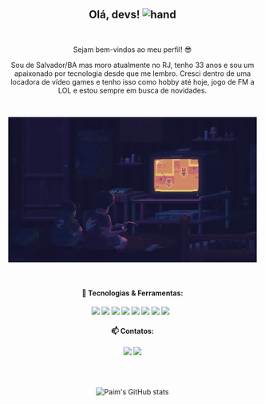<div align="center">

## Olá, devs! ![hand](https://github.com/cinthia-queiroz/cinthia-queiroz/blob/main/hand.gif)
&nbsp;


Sejam bem-vindos ao meu perfil! :sunglasses:

Sou de Salvador/BA mas moro atualmente no RJ, tenho 33 anos e sou um apaixonado por tecnologia desde que me lembro. Cresci dentro de uma locadora de vídeo games e tenho isso como hobby até hoje, jogo de FM a LOL e estou sempre em busca de novidades.

&nbsp;


![old game](https://github.com/paim-victor/paim-victor/blob/main/video-games-retro.gif)

&nbsp;

#### :hammer: Tecnologias & Ferramentas:

<img width="40px" src="https://cdn.jsdelivr.net/gh/devicons/devicon/icons/html5/html5-plain-wordmark.svg" /> <img width="40px" src="https://cdn.jsdelivr.net/gh/devicons/devicon/icons/css3/css3-plain-wordmark.svg" /> <img width="40px" src="https://cdn.jsdelivr.net/gh/devicons/devicon/icons/javascript/javascript-plain.svg" /> <img width="40px" src="https://cdn.jsdelivr.net/gh/devicons/devicon/icons/react/react-original.svg" /> <img width="40px" src="https://cdn.jsdelivr.net/gh/devicons/devicon/icons/redux/redux-original.svg" /> <img width="40px" src="https://cdn.jsdelivr.net/gh/devicons/devicon/icons/docker/docker-plain.svg" /> <img width="40px" src="https://cdn.jsdelivr.net/gh/devicons/devicon/icons/mysql/mysql-original.svg" /> <img width="40px" src="https://cdn.jsdelivr.net/gh/devicons/devicon/icons/nodejs/nodejs-original.svg" />
&nbsp;
#### 📫 Contatos:

<div>
<a href = "mailto:victor-paim@hotmail.com"><img src="https://img.shields.io/badge/Gmail-D14836?style=for-the-badge&logo=gmail&logoColor=white" target="_blank"></a>
<a href="https://www.linkedin.com/in/seu-usuário-linkedln-aqui" target="_blank"><img src="https://img.shields.io/badge/-LinkedIn-%230077B5?style=for-the-badge&logo=linkedin&logoColor=white" target="_blank"></a>   
</div>
&nbsp;

&nbsp;

![Paim's GitHub stats](https://github-readme-stats.vercel.app/api?username=paim-victor&show_icons=true&theme=transparent)
